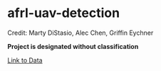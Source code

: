 # afrl-uav-detection
Credit: Marty DiStasio, Alec Chen, Griffin Eychner

**Project is designated without classification**

[Link to Data](https://drive.google.com/drive/folders/1N5liu26akYoOCsA3PL5ZrG9DrWhQlS37?usp=drive_link)

